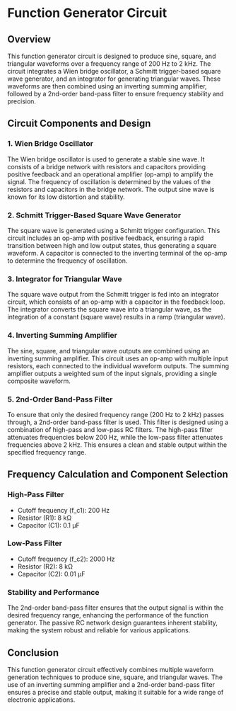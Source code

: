 # Function Generator Circuit

## Overview

This function generator circuit is designed to produce sine, square, and triangular waveforms over a frequency range of 200 Hz to 2 kHz. The circuit integrates a Wien bridge oscillator, a Schmitt trigger-based square wave generator, and an integrator for generating triangular waves. These waveforms are then combined using an inverting summing amplifier, followed by a 2nd-order band-pass filter to ensure frequency stability and precision.

## Circuit Components and Design

### 1. Wien Bridge Oscillator

The Wien bridge oscillator is used to generate a stable sine wave. It consists of a bridge network with resistors and capacitors providing positive feedback and an operational amplifier (op-amp) to amplify the signal. The frequency of oscillation is determined by the values of the resistors and capacitors in the bridge network. The output sine wave is known for its low distortion and stability.

### 2. Schmitt Trigger-Based Square Wave Generator

The square wave is generated using a Schmitt trigger configuration. This circuit includes an op-amp with positive feedback, ensuring a rapid transition between high and low output states, thus generating a square waveform. A capacitor is connected to the inverting terminal of the op-amp to determine the frequency of oscillation.

### 3. Integrator for Triangular Wave

The square wave output from the Schmitt trigger is fed into an integrator circuit, which consists of an op-amp with a capacitor in the feedback loop. The integrator converts the square wave into a triangular wave, as the integration of a constant (square wave) results in a ramp (triangular wave).

### 4. Inverting Summing Amplifier

The sine, square, and triangular wave outputs are combined using an inverting summing amplifier. This circuit uses an op-amp with multiple input resistors, each connected to the individual waveform outputs. The summing amplifier outputs a weighted sum of the input signals, providing a single composite waveform.

### 5. 2nd-Order Band-Pass Filter

To ensure that only the desired frequency range (200 Hz to 2 kHz) passes through, a 2nd-order band-pass filter is used. This filter is designed using a combination of high-pass and low-pass RC filters. The high-pass filter attenuates frequencies below 200 Hz, while the low-pass filter attenuates frequencies above 2 kHz. This ensures a clean and stable output within the specified frequency range.

## Frequency Calculation and Component Selection

### High-Pass Filter
- Cutoff frequency (f_c1): 200 Hz
- Resistor (R1): 8 kΩ
- Capacitor (C1): 0.1 μF

### Low-Pass Filter
- Cutoff frequency (f_c2): 2000 Hz
- Resistor (R2): 8 kΩ
- Capacitor (C2): 0.01 μF

### Stability and Performance

The 2nd-order band-pass filter ensures that the output signal is within the desired frequency range, enhancing the performance of the function generator. The passive RC network design guarantees inherent stability, making the system robust and reliable for various applications.

## Conclusion

This function generator circuit effectively combines multiple waveform generation techniques to produce sine, square, and triangular waves. The use of an inverting summing amplifier and a 2nd-order band-pass filter ensures a precise and stable output, making it suitable for a wide range of electronic applications.
